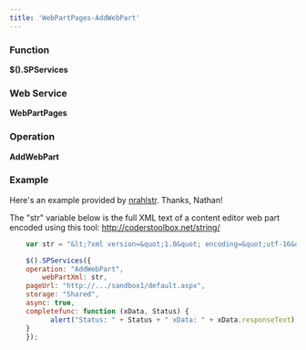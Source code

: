 ```yaml
---
title: 'WebPartPages-AddWebPart'
---
```


### Function

**$().SPServices**

### Web Service

**WebPartPages**

### Operation

**AddWebPart**

### Example

Here's an example provided by [nrahlstr](http://www.codeplex.com/site/users/view/nrahlstr). Thanks, Nathan!

The "str" variable below is the full XML text of a content editor web part encoded using this tool: http://coderstoolbox.net/string/

```javascript
    var str = "&lt;?xml version=&quot;1.0&quot; encoding=&quot;utf-16&quot;?&gt;&lt;WebPart xmlns:xsd=&quot;http://www.w3.org/2001/XMLSchema&quot; xmlns:xsi=&quot;http://www.w3.org/2001/XMLSchema-instance&quot; xmlns=&quot;http://schemas.microsoft.com/WebPart/v2&quot;&gt;&lt;Title&gt;Custom Part&lt;/Title&gt;&lt;FrameType&gt;Default&lt;/FrameType&gt;&lt;Description&gt;Use for formatted text, tables, and images.&lt;/Description&gt;&lt;IsIncluded&gt;true&lt;/IsIncluded&gt;&lt;ZoneID&gt;Left&lt;/ZoneID&gt; &lt;PartOrder&gt;6&lt;/PartOrder&gt;&lt;FrameState&gt;Normal&lt;/FrameState&gt;&lt;Height /&gt;&lt;Width /&gt; &lt;AllowRemove&gt;true&lt;/AllowRemove&gt;&lt;AllowZoneChange&gt;true&lt;/AllowZoneChange&gt;&lt;AllowMinimize&gt;true&lt;/AllowMinimize&gt;&lt;IsVisible&gt;true&lt;/IsVisible&gt;&lt;DetailLink /&gt;&lt;HelpLink /&gt;&lt;Dir&gt;Default&lt;/Dir&gt;&lt;PartImageSmall /&gt;&lt;MissingAssembly /&gt;&lt;PartImageLarge&gt;/_layouts/images/mscontl.gif&lt;/PartImageLarge&gt;&lt;IsIncludedFilter /&gt;&lt;Assembly&gt;Microsoft.SharePoint, Version=12.0.0.0, Culture=neutral, PublicKeyToken=71e9bce111e9429c&lt;/Assembly&gt;&lt;TypeName&gt;Microsoft.SharePoint.WebPartPages.ContentEditorWebPart&lt;/TypeName&gt; &lt;ContentLink xmlns=&quot;http://schemas.microsoft.com/WebPart/v2/ContentEditor&quot; /&gt;&lt;Content xmlns=&quot;http://schemas.microsoft.com/WebPart/v2/ContentEditor&quot;&gt;&lt;![CDATA[&lt;P&gt;" + new Date() + "&lt;/P&gt;]]&gt;&lt;/Content&gt; &lt;PartStorage xmlns=&quot;http://schemas.microsoft.com/WebPart/v2/ContentEditor&quot; /&gt;&lt;/WebPart&gt;";

    $().SPServices({
	operation: "AddWebPart",
        webPartXml: str,
	pageUrl: "http://.../sandbox1/default.aspx",
	storage: "Shared",
	async: true,
	completefunc: function (xData, Status) {
          alert("Status: " + Status + " xData: " + xData.responseText);
	}
    });
```
